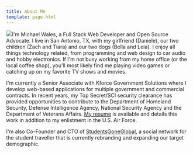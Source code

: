 ```yaml
---
title: About Me
template: page.html
---
```


<img src="//gravatar.com/avatar/533b687cf97f813c620703e41c215fd7?s=160" class="align-left" />I'm Michael Wales, a Full Stack Web Developer and Open Source Advocate. I live in San Antonio, TX, with my girlfriend (Daniele), our two children (Zach and Tiara) and our two dogs (Bella and Leia). I enjoy all things technology related, from programming and web design to car audio and hobby electronics. If I'm not busy working from my home office (or the local coffee shop), you'll most likely find me playing video games or catching up on my favorite TV shows and movies.

I'm currently a Senior Associate with Kforce Government Solutions where I develop web-based applications for multiple government and commercial contracts. In recent years, my Top Secret/SCI security clearance has provided opportunities to contribute to the Department of Homeland Security, Defense Intelligence Agency, National Security Agency and the Department of Veterans Affairs. [My resume](/resume/) is available and details this work in addition to my enlistment in the U.S. Air Force.

I'm also Co-Founder and CTO of [StudentsGoneGlobal](http://studentsgoneglobal.com/), a social network for the student traveller that is currently rebranding and expanding our target demographic.
